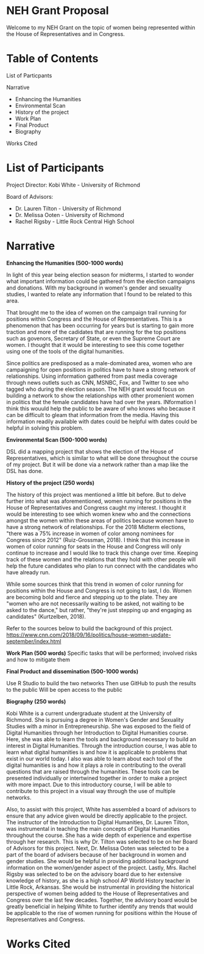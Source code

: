 # NEH Grant Proposal

Welcome to my NEH Grant on the topic of women being represented within the House of Representatives and in Congress.

# Table of Contents

List of Particpants

Narrative
  - Enhancing the Humanities
  - Environmental Scan
  - History of the project
  - Work Plan
  - Final Product
  - Biography 
  
 Works Cited 
 
# List of Participants

Project Director: Kobi White - University of Richmond

Board of Advisors: 
  - Dr. Lauren Tilton - University of Richmond
  - Dr. Melissa Ooten - University of Richmond
  - Rachel Rigsby - Little Rock Central High School
  

# Narrative 

**Enhancing the Humanities (500-1000 words)**

In light of this year being election season for midterms, I started to wonder what important information could be gathered from the 
election campaigns and donations. With my background in women's gender and sexuality studies, I wanted to relate any information that 
I found to be related to this area.

That brought me to the idea of women on the campaign trail running for positions within Congress and the House of Representatives. This 
is a phenomenon that has been occurring for years but is starting to gain more traction and more of the cadidates that are running 
for the top positions such as govenors, Secretary of State, or even the Supreme Court are women. I thought that it would be interesting 
to see this come together using one of the tools of the digital humanities. 

Since politics are predisposed as a male-dominated area, women who are campaigning for open positions in politics have to have a strong 
network of relationships. Using information gathered from past media coverage through news outlets such as CNN, MSNBC, Fox,  and Twitter to see who tagged who during the election season. The NEH grant would focus on building a network to show the relationships with other promenient women in politics that the female candidates have had over the years. INformation I think this wouuld help the public to be aware of who knows who because it can be difficult to gleam that information from the media. Having this information readily available with dates could be helpful with dates could be helpful in solving this problem.


**Environmental Scan (500-1000 words)**

DSL did a mapping project that shows the election of the House of Representatives, which is similar to what will be done throughout the course of my project. But it will be done via a network rather than a map like the DSL has done. 

**History of the project (250 words)**

The history of this project was mentioned a little bit before. But to delve further into what was aforementioned, women running for 
positions in the House of Representatives and Congress caught my interest. I thought it would be interesting to see which women knew who 
and the connections amongst the women within these areas of politics because women have to have a strong network of relationships. For the 2018 Midterm elections, "there was a 75% increase in women of color among nominees for Congress since 2012" (Ruiz-Grossman, 2018). I think that this increase in women of color running for seats in the House and Congress will only continue to increase and I would like to track this change over time. Keeping track of these women and the relations that they hold with other people will help the future candidates who plan to run connect with the candidates who have already run.

While some sources think that this trend in women of color running for positions within the House and Congress is not going to last, I do. Women are becoming bold and fierce and stepping up to the plate. They are "women who are not necessarily waiting to be asked, not waiting to be asked to the dance," but rather, "they're just stepping up and engaging as candidates" (Kurtzelben, 2018). 

Refer to the sources below to build the background of this project. 
https://www.cnn.com/2018/09/16/politics/house-women-update-september/index.html


**Work Plan (500 words)**
Specific tasks that will be performed; involved risks and how to mitigate them

**Final Product and dissemination (500-1000 words)**

Use R Studio to build the two networks
Then use GitHub to push the results to the public
Will be open access to the public

**Biography (250 words)**

Kobi White is a current undergraduate student at the University of Richmond. She is pursuing a degree in Women's Gender and Sexuality 
Studies with a minor in Entrepreneurship. She was exposed to the field of Digital Humanities through her Introduction to Digital 
Humanities course. Here, she was able to learn the tools and background necessary to build an interest in Digital Humanities. Through 
the introduction course, I was able to learn what digital humanities is and how it is applicable to problems that exist in our world 
today. I also was able to learn about each tool of the digital humanities is and how it plays a role in contributing to the overall 
questions that are raised through the humanities. These tools can be presented individually or intertwined together in order to make a 
project with more impact. Due to this introductory course, I will be able to contribute to this project in a visual way through the use of multiple networks. 

Also, to assist with this project, White has assembled a board of advisors to ensure that any advice given would be directly applicable to the project. The instructor of the Introduction to Digital Humanities, Dr. Lauren Tilton, was instrumental in teaching the main concepts of Digital Humanities throughout the course. She has a wide depth of experience and expertise through her research. This is why Dr. Tilton was selected to be on her Board of Advisors for this project. Next, Dr. Melissa Ooten was selected to be a part of the board of advisers because of her background in women and gender studies. She would be helpful in providing additional background information on the women/gender aspect of the project. Lastly, Mrs. Rachel Rigsby was selected to be on the advisory board due to her extensive knowledge of history, as she is a high school AP World History teacher in Little Rock, Arkansas. She would be instrumental in providing the historical perspective of women being added to the House of Representatives and Congress over the last few decades. Together, the advisory board would be greatly beneficial in helping White to further identify any trends that would be applicable to the rise of women running for positions within the House of Representatives and Congress. 

# Works Cited
